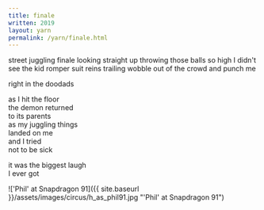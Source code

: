 ```yaml
---
title: finale 
written: 2019
layout: yarn
permalink: /yarn/finale.html
---
```


<div class="poem">
street juggling finale  
looking straight up  
throwing those balls so high  
I didn't see the kid  
romper suit  
reins trailing  
wobble out of the crowd  
and punch me

right in the doodads

as I hit the floor  
the demon returned  
to its parents  
as my juggling things  
landed on me  
and I tried  
not to be sick

it was the biggest laugh  
I ever got
</div>

!['Phil' at Snapdragon 91]({{ site.baseurl }}/assets/images/circus/h_as_phil91.jpg "'Phil' at Snapdragon 91") 
